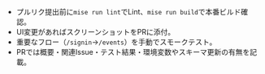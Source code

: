- プルリク提出前に`mise run lint`でLint、`mise run build`で本番ビルド確認。
- UI変更があればスクリーンショットをPRに添付。
- 重要なフロー（`/signin`→`/events`）を手動でスモークテスト。
- PRでは概要・関連Issue・テスト結果・環境変数やスキーマ更新の有無を記載。
